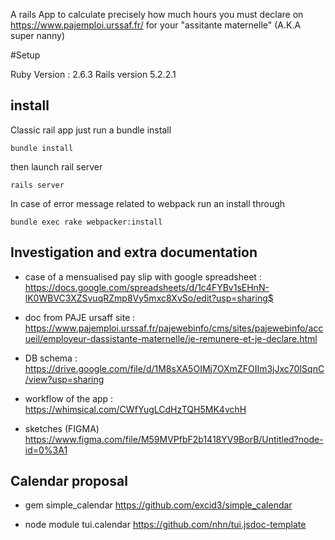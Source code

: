 A rails App to calculate precisely how much hours you must declare on https://www.pajemploi.urssaf.fr/ for your "assitante maternelle" (A.K.A super nanny)

#Setup

Ruby Version : 2.6.3
Rails version 5.2.2.1

## install
Classic rail app just   run a bundle install

``bundle install``

then launch rail server 

``rails server``

In case of error message related to webpack run an install through 

``bundle exec rake webpacker:install``

## Investigation and extra documentation
- case of a mensualised pay slip with google spreadsheet : 
    https://docs.google.com/spreadsheets/d/1c4FYBv1sEHnN-lK0WBVC3XZSvuqRZmp8Vy5mxc8XvSo/edit?usp=sharing$
- doc from PAJE ursaff site : 
    https://www.pajemploi.urssaf.fr/pajewebinfo/cms/sites/pajewebinfo/accueil/employeur-dassistante-maternelle/je-remunere-et-je-declare.html

- DB schema  : 
    https://drive.google.com/file/d/1M8sXA5OIMj7OXmZFOIIm3jJxc70ISqnC/view?usp=sharing
- workflow of the app : 
    https://whimsical.com/CWfYugLCdHzTQH5MK4vchH
- sketches (FIGMA)
    https://www.figma.com/file/M59MVPfbF2b1418YV9BorB/Untitled?node-id=0%3A1
 

    




## Calendar proposal
- gem simple_calendar 
https://github.com/excid3/simple_calendar

-  node module tui.calendar 
https://github.com/nhn/tui.jsdoc-template